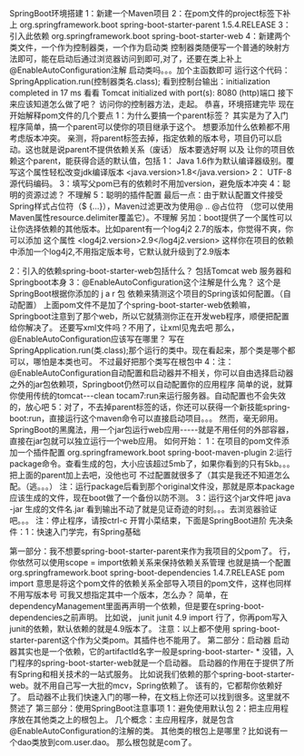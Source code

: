 SpringBoot环境搭建 
1：新建一个Maven项目
2：在pom文件的project标签下补上
		<parent>
			    <groupId>org.springframework.boot</groupId>
			    <artifactId>spring-boot-starter-parent</artifactId>
			    <version>1.5.4.RELEASE</version>
		</parent>
3：引入此依赖
	<dependency>
        <groupId>org.springframework.boot</groupId>
        <artifactId>spring-boot-starter-web</artifactId>
    </dependency>
4：新建两个类文件，一个作为控制器类，一个作为启动类
		控制器类随便写一个普通的映射方法即可，能在启动后通过浏览器访问到即可,对了，还要在类上补上@EnableAutoConfiguration注解
		启动类吗。。。加个主函数即可
		运行这个代码：SpringApplication.run(控制器类名.class);
		看到控制台输出：initialization completed in 17 ms
		看看 Tomcat initialized with port(s): 8080 (http)端口
		接下来应该知道怎么做了吧？
		访问你的控制器方法，走起。
		恭喜，环境搭建完毕
现在开始解释pom文件的几个要点
1：为什么要搞一个parent标签？
	其实是为了入门程序简单，搞一个parent可以使你的项目继承于这个。
	想要添加什么依赖都不用考虑版本冲突。
	亲测，将parent标签去掉，指定依赖的版本号，项目仍可以启动。这也就是说parent不提供依赖关系（废话）
	版本要选好啊
	以及
	让你的项目依赖这个parent，能获得合适的默认值，包括
	1：  Java 1.6作为默认编译器级别。覆写这个属性轻松改变jdk编译版本
		<properties>
    		<java.version>1.8</java.version>
		</properties>
    2：  UTF-8源代码编码。
    3：填写父pom已有的依赖时不用加version，避免版本冲突
    4：聪明的资源过滤？   不理解
    5：聪明的插件配置 
    		最后一点：由于默认配置文件接受Spring样式占位符（$ {...}），Maven过滤更改为使用@ .. @占位符
    		（您可以使用Maven属性resource.delimiter覆盖它）。不理解
    另加：boot提供了一个属性可以让你选择依赖的其他版本。比如parent有一个log4j2   2.7的版本，你觉得不爽，你可以添加
    这个属性
    	<properties>
   			 <log4j2.version>2.9</log4j2.version>
		</properties>
		这样你在项目的依赖中添加一个log4j2,不用指定版本号，它默认就升级到了2.9版本
    		
    		
    		
2：引入的依赖spring-boot-starter-web包括什么？
		包括Tomcat web 服务器和Springboot本身
3：@EnableAutoConfiguration这个注解是什么鬼？
		这个是SpringBoot根据你添加的 j  a  r  包  依赖来猜测这个项目的Spring该如何配置。（自动配置）
		上面pom文件不是加了个spring-boot-starter-web依赖嘛，Springboot注意到了那个web，所以它就猜测你正在开发web程序，顺便把配置给你解决了。
		还要写xml文件吗？不用了，让xml见鬼去吧
		那么，@EnableAutoConfiguration应该写在哪里？
		写在SpringApplication.run(类.class);那个运行的类中。现在看起来，那个类是哪个都可以，哪怕是本类也可。
		不过最好把那个类写在根包中
4：注：@EnableAutoConfiguration自动配置和启动器并不相关，你可以自由选择启动器之外的jar包依赖项，Springboot仍然可以自动配置你的应用程序
		简单的说，就算你使用传统的tomcat---clean tocam7:run来运行服务器。自动配置也不会失效的，放心吧
5：对了，不去掉parent标签的话，你还可以获得一个新技能spring-boot:run，直接运行这个maven命令可以直接启动项目。。。
		然而，毫无卵用。
SpringBoot的黑魔法，用一个jar包运行web应用-----就是不用任何的外部容器，直接在jar包就可以独立运行一个web应用。
		如何开始：
		1：在项目的pom文件添加一个插件配置
			<build>
    			<plugins>
        				<plugin>
					            <groupId>org.springframework.boot</groupId>
					            <artifactId>spring-boot-maven-plugin</artifactId>
        				</plugin>
    			</plugins>
			</build>
		2:运行package命令。查看生成的包，大小应该超过5mb了，如果你看到的只有5kb。。。把上面的parent加上去吧，没他也可
			不过配置就很多了（其实是我还不知道怎么配。（逃。。。）
			注：运行package后看到那个original文件没，那就是原本package应该生成的文件，现在boot做了一个备份以防不测。
		3：运行这个jar文件吧   java -jar 生成的文件名.jar  看到输出不动了就是见证奇迹的时刻。。。去浏览器验证吧。。。
		注：停止程序，请按ctrl-c
开胃小菜结束，下面是SpringBoot进阶
	先决条件：1：快速入门学完，有Spring基础
	
第一部分：我不想要spring-boot-starter-parent来作为我项目的父pom了。
	行，你依然可以使用scope = import依赖关系来保持依赖关系管理
	也就是搞一个配置
	<dependencyManagement>
     <dependencies>
        <dependency>
            <!-- Import dependency management from Spring Boot -->
            <groupId>org.springframework.boot</groupId>
            <artifactId>spring-boot-dependencies</artifactId>
            <version>1.4.7.RELEASE</version>
            <type>pom</type>
            <scope>import</scope>
        </dependency>
    </dependencies>
	</dependencyManagement>
	意思是将这个pom文件的依赖关系全部导入项目的pom文件，这样也同样不用写版本号
	可我又想指定其中一个版本，怎么办？
	简单，在dependencyManagement里面再声明一个依赖，但是要在spring-boot-dependencies之前声明。
	比如说，
	<dependency>
            <groupId>junit</groupId>
            <artifactId>junit</artifactId>
            <version>4.9</version>
            <scope>import</scope>
     </dependency>
     行了，你再pom写入junit的依赖，默认依赖的就是4.9版本了。
	注意：以上都不使用	spring-boot-starter-parent这个作为父类pom。其插件也不能用了。
第二部分：启动器
	启动器其实也是一个依赖，它的artifactId名字一般是spring-boot-starter- *
	没错，入门程序的spring-boot-starter-web就是一个启动器。
	启动器的作用在于提供了所有Spring和相关技术的一站式服务。
	比如说我们依赖的那个spring-boot-starter-web。就不用自己写一大批的mcv，Spring依赖了。
	该有的，它都帮你依赖好了。
	启动器不止我们快速入门的哪一种，在文档上你还可以找到很多。这里就不赘述了
第三部分：使用SpringBoot注意事项
1：避免使用默认包
2：把主应用程序放在其他类之上的根包上。
	几个概念：主应用程序，就是包含@EnableAutoConfiguration的注解的类。
	其他类的根包上是哪里？比如说有一个dao类放到com.user.dao。
	那么根包就是com了。
	
	
						
			
	
		
		
	